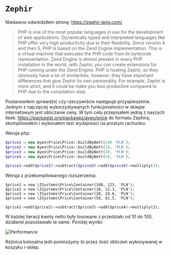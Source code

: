 # ```Zephir```

Niedawno odwiedziłem stronę: https://zephir-lang.com/

> PHP is one of the most popular languages in use for the development of web applications. Dynamically typed and interpreted languages like PHP offer very high productivity due to their flexibility.
  Since version 4 and then 5, PHP is based on the Zend Engine implementation. This is a virtual machine that executes the PHP code from its bytecode representation. Zend Engine is almost present in every PHP installation in the world, with Zephir, you can create extensions for PHP running under the Zend Engine.
  PHP is hosting Zephir, so they obviously have a lot of similarities, however; they have important differences that give Zephir its own personality. For example, Zephir is more strict, and it could be make you less productive compared to PHP due to the compilation step.
  
Postanowiłem sprawdzić czy rzeczywiście następuje przyspieszenie. Jednym z najczęciej wykorzystywanych funkcjonalności w sklepie internetowym jest obliczanie ceny.
W tym celu przepisałem jedną z naszych libek: https://packagist.org/packages/ayeo/price do formatu Zephira, skompilowałem i wykonałem test wydajności na prostym rachunku:

Wersja php:
```php
$price1 = new Ayeo\Price\Price::buildByNett(100 'PLN');
$price2 = new Ayeo\Price\Price::buildByNett(10, 'PLN');
$price3 = new Ayeo\Price\Price::buildByNett(20, 'PLN');
$price4 = new Ayeo\Price\Price::buildByNett(50, 'PLN');

$price1->add($price2)->subtract($price3)->add($price4)->multiply(2);
```

Wersja z przekompilowanego rozszerzenia:
```
$price1 = new \ISystems\Price\Container(100, 123, 'PLN');
$price2 = new \ISystems\Price\Container(10, 12.3, 'PLN');
$price3 = new \ISystems\Price\Container(20, 24.6, 'PLN');
$price4 = new \ISystems\Price\Container(50, 61.5, 'PLN');

$price1->add($price2)->subtract($price3)->add($price4)->multiply(2);
```

W każdej iteracji kwoty netto były losowane z przedziału od 10 do 100, działanie pozostawało te same. Poniżej wyniki:

![Performance](http://q.i-systems.pl/file/f42648bd.png "performance")

Różnica kolosalna jeśli pomnożymy to przez ilość obliczeń wykonywanej w koszyku i-sklep.